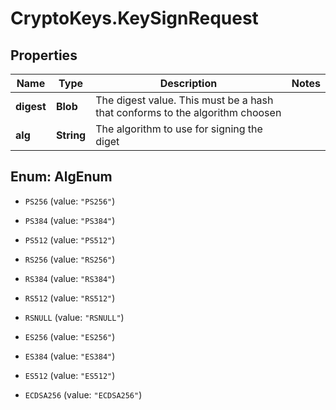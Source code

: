 # CryptoKeys.KeySignRequest

## Properties
Name | Type | Description | Notes
------------ | ------------- | ------------- | -------------
**digest** | **Blob** | The digest value. This must be a hash that conforms to the algorithm choosen | 
**alg** | **String** | The algorithm to use for signing the diget | 


<a name="AlgEnum"></a>
## Enum: AlgEnum


* `PS256` (value: `"PS256"`)

* `PS384` (value: `"PS384"`)

* `PS512` (value: `"PS512"`)

* `RS256` (value: `"RS256"`)

* `RS384` (value: `"RS384"`)

* `RS512` (value: `"RS512"`)

* `RSNULL` (value: `"RSNULL"`)

* `ES256` (value: `"ES256"`)

* `ES384` (value: `"ES384"`)

* `ES512` (value: `"ES512"`)

* `ECDSA256` (value: `"ECDSA256"`)




